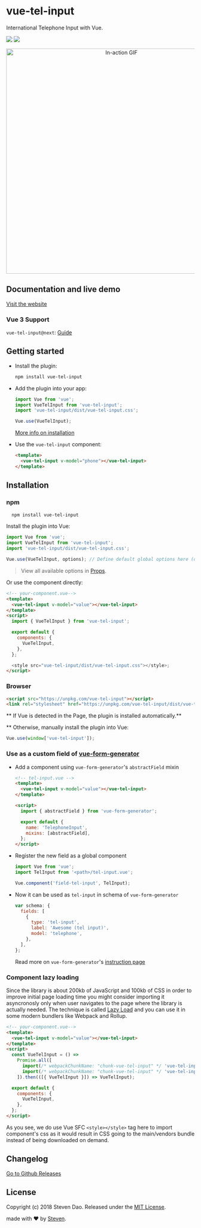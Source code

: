# vue-tel-input

International Telephone Input with Vue.

[![](https://img.shields.io/npm/dt/vue-tel-input.svg)](https://www.npmjs.com/package/vue-tel-input) [![](https://img.shields.io/github/stars/iamstevendao/vue-tel-input.svg)](https://github.com/iamstevendao/vue-tel-input)

<p align="center">
<img width="600px" alt="In-action GIF" src="https://thumbs.gfycat.com/EducatedPoliteBluefintuna-size_restricted.gif"/>
</p>

## Documentation and live demo

[Visit the website](https://iamstevendao.github.io/vue-tel-input/)

### Vue 3 Support

`vue-tel-input@next`: [Guide](https://iamstevendao.github.io/vue-tel-input/documentation/next.html)

## Getting started

- Install the plugin:

  ```sh
  npm install vue-tel-input
  ```

- Add the plugin into your app:

  ```javascript
  import Vue from 'vue';
  import VueTelInput from 'vue-tel-input';
  import 'vue-tel-input/dist/vue-tel-input.css';

  Vue.use(VueTelInput);
  ```

  [More info on installation](#installation)

- Use the `vue-tel-input` component:

  ```html
  <template>
    <vue-tel-input v-model="phone"></vue-tel-input>
  </template>
  ```

## Installation

### npm

```bash
  npm install vue-tel-input
```

Install the plugin into Vue:

```javascript
import Vue from 'vue';
import VueTelInput from 'vue-tel-input';
import 'vue-tel-input/dist/vue-tel-input.css';

Vue.use(VueTelInput, options); // Define default global options here (optional)
```

> View all available options in [Props](https://iamstevendao.github.io/vue-tel-input/documentation/props.html).

Or use the component directly:

```html
<!-- your-component.vue-->
<template>
  <vue-tel-input v-model="value"></vue-tel-input>
</template>
<script>
  import { VueTelInput } from 'vue-tel-input';

  export default {
    components: {
      VueTelInput,
    },
  };

  <style src="vue-tel-input/dist/vue-tel-input.css"></style>;
</script>
```

### Browser

```html
<script src="https://unpkg.com/vue-tel-input"></script>
<link rel="stylesheet" href="https://unpkg.com/vue-tel-input/dist/vue-tel-input.css" />
```

** If Vue is detected in the Page, the plugin is installed automatically.**

\*\* Otherwise, manually install the plugin into Vue:

```js
Vue.use(window['vue-tel-input']);
```

### Use as a custom field of [vue-form-generator](https://github.com/vue-generators/vue-form-generator)

- Add a component using `vue-form-generator`'s `abstractField` mixin

  ```html
  <!-- tel-input.vue -->
  <template>
    <vue-tel-input v-model="value"></vue-tel-input>
  </template>

  <script>
    import { abstractField } from 'vue-form-generator';

    export default {
      name: 'TelephoneInput',
      mixins: [abstractField],
    };
  </script>
  ```

- Register the new field as a global component

  ```js
  import Vue from 'vue';
  import TelInput from '<path>/tel-input.vue';

  Vue.component('field-tel-input', TelInput);
  ```

- Now it can be used as `tel-input` in schema of `vue-form-generator`

  ```js
  var schema: {
    fields: [
      {
        type: 'tel-input',
        label: 'Awesome (tel input)',
        model: 'telephone',
      },
    ],
  };
  ```

  Read more on `vue-form-generator`'s [instruction page](https://icebob.gitbooks.io/vueformgenerator/content/fields/custom_fields.html)

### Component lazy loading

Since the library is about 200kb of JavaScript and 100kb of CSS in order to improve initial page loading time you might consider importing it asyncronosly only when user navigates to the page where the library is actually needed. The technique is called [Lazy Load](https://webpack.js.org/guides/lazy-loading/) and you can use it in some modern bundlers like Webpack and Rollup.

```html
<!-- your-component.vue-->
<template>
  <vue-tel-input v-model="value"></vue-tel-input>
</template>
<script>
  const VueTelInput = () =>
    Promise.all([
      import(/* webpackChunkName: "chunk-vue-tel-input" */ 'vue-tel-input'),
      import(/* webpackChunkName: "chunk-vue-tel-input" */ 'vue-tel-input/dist/vue-tel-input.css'),
    ]).then(([{ VueTelInput }]) => VueTelInput);

  export default {
    components: {
      VueTelInput,
    },
  };
</script>
```

As you see, we do use Vue SFC `<style></style>` tag here to import component's css as it would result in CSS going to the main/vendors bundle instead of being downloaded on demand.

## Changelog

[Go to Github Releases](https://github.com/iamstevendao/vue-tel-input/releases)

## License

Copyright (c) 2018 Steven Dao.
Released under the [MIT License](https://github.com/iamstevendao/vue-tel-input/blob/master/LICENSE).

made with &#x2764; by [Steven](https://github.com/iamstevendao).
